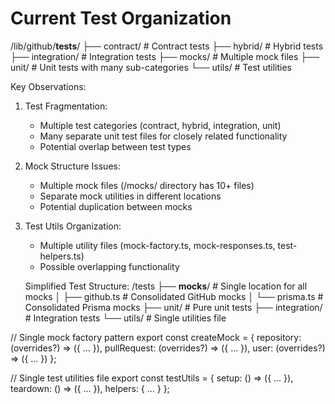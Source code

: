 # Current Test Organization
/lib/github/__tests__/
├── contract/         # Contract tests
├── hybrid/          # Hybrid tests
├── integration/     # Integration tests
├── mocks/          # Multiple mock files
├── unit/           # Unit tests with many sub-categories
└── utils/          # Test utilities

Key Observations:
1. Test Fragmentation:
   - Multiple test categories (contract, hybrid, integration, unit)
   - Many separate unit test files for closely related functionality
   - Potential overlap between test types

2. Mock Structure Issues:
   - Multiple mock files (/mocks/ directory has 10+ files)
   - Separate mock utilities in different locations
   - Potential duplication between mocks

3. Test Utils Organization:
   - Multiple utility files (mock-factory.ts, mock-responses.ts, test-helpers.ts)
   - Possible overlapping functionality


   Simplified Test Structure:
   /tests
├── __mocks__/           # Single location for all mocks
│   ├── github.ts        # Consolidated GitHub mocks
│   └── prisma.ts        # Consolidated Prisma mocks
├── unit/                # Pure unit tests
├── integration/         # Integration tests
└── utils/              # Single utilities file


// Single mock factory pattern
export const createMock = {
  repository: (overrides?) => ({ ... }),
  pullRequest: (overrides?) => ({ ... }),
  user: (overrides?) => ({ ... })
};

// Single test utilities file
export const testUtils = {
  setup: () => ({ ... }),
  teardown: () => ({ ... }),
  helpers: { ... }
};